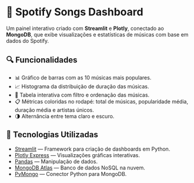 # 🎵 Spotify Songs Dashboard

Um painel interativo criado com **Streamlit** e **Plotly**, conectado ao **MongoDB**, que exibe visualizações e estatísticas de músicas com base em dados do Spotify.

## 🔍 Funcionalidades

- 📊 Gráfico de barras com as 10 músicas mais populares.
- 📈 Histograma da distribuição de duração das músicas.
- 🧾 Tabela interativa com filtro e ordenação das músicas.
- 📋 Métricas coloridas no rodapé: total de músicas, popularidade média, duração média e artistas únicos.
- 🌗 Alternância entre tema claro e escuro.

## 🚀 Tecnologias Utilizadas

- [Streamlit](https://streamlit.io/) — Framework para criação de dashboards em Python.
- [Plotly Express](https://plotly.com/python/plotly-express/) — Visualizações gráficas interativas.
- [Pandas](https://pandas.pydata.org/) — Manipulação de dados.
- [MongoDB Atlas](https://www.mongodb.com/cloud/atlas) — Banco de dados NoSQL na nuvem.
- [PyMongo](https://pymongo.readthedocs.io/en/stable/) — Conector Python para MongoDB.